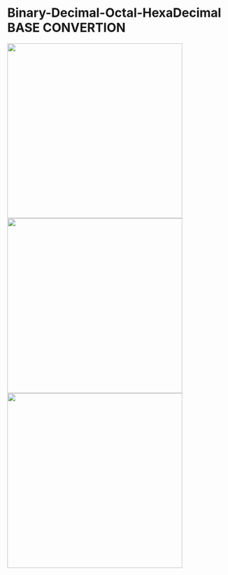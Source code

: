 # Binary-Decimal-Octal-HexaDecimal BASE CONVERTION

<img align="centre" width="400" src="https://media.giphy.com/media/9PrqNHPAdWyJVOXntF/giphy.gif">
<img align="centre" width="400" src="https://media.giphy.com/media/V4NSR1NG2p0KeJJyr5/giphy.gif">
<img align="centre" width="400" src="https://media.giphy.com/media/QpVUMRUJGokfqXyfa1/giphy.gif">
